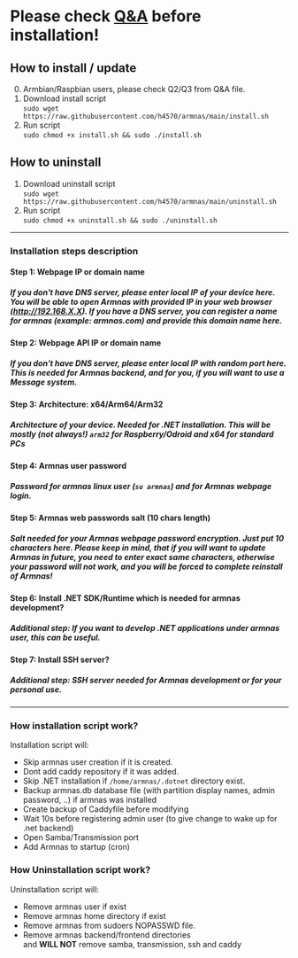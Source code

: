 # Please check [Q&A](https://github.com/h4570/armnas/blob/main/docs/q&a.md) before installation!  


## How to install / update
0. Armbian/Raspbian users, please check Q2/Q3 from Q&A file.
1. Download install script  
`sudo wget https://raw.githubusercontent.com/h4570/armnas/main/install.sh`
2. Run script  
`sudo chmod +x install.sh && sudo ./install.sh`

## How to uninstall
1. Download uninstall script  
`sudo wget https://raw.githubusercontent.com/h4570/armnas/main/uninstall.sh`
2. Run script  
`sudo chmod +x uninstall.sh && sudo ./uninstall.sh`

<hr>

### Installation steps description

#### Step 1: Webpage IP or domain name
##### If you don't have DNS server, please enter local IP of your device here. You will be able to open Armnas with provided IP in your web browser (http://192.168.X.X). If you have a DNS server, you can register a name for armnas (example: armnas.com) and provide this domain name here.

#### Step 2: Webpage API IP or domain name
##### If you don't have DNS server, please enter local IP with random port here. This is needed for Armnas backend, and for you, if you will want to use a Message system.

#### Step 3: Architecture: x64/Arm64/Arm32
##### Architecture of your device. Needed for .NET installation. This will be mostly **(not always!)** `arm32` for Raspberry/Odroid and x64 for standard PCs

#### Step 4: Armnas user password
##### Password for armnas linux user (`su armnas`) and for Armnas webpage login.

#### Step 5: Armnas web passwords salt (10 chars length)
##### Salt needed for your Armnas webpage password encryption. Just put 10 characters here. Please keep in mind, that if you will want to update Armnas in future, you need to enter exact same characters, otherwise your password will not work, and you will be forced to complete reinstall of Armnas!

#### Step 6: Install .NET SDK/Runtime which is needed for armnas development?
##### Additional step: If you want to develop .NET applications under armnas user, this can be useful.

#### Step 7: Install SSH server?
##### Additional step: SSH server needed for Armnas development or for your personal use.

<hr>

### How installation script work?

Installation script will:
- Skip armnas user creation if it is created. 
- Dont add caddy repository if it was added. 
- Skip .NET installation if `/home/armnas/.dotnet` directory exist. 
- Backup armnas.db database file (with partition display names, admin password, ..) if armnas was installed
- Create backup of Caddyfile before modifying
- Wait 10s before registering admin user (to give change to wake up for .net backend)
- Open Samba/Transmission port
- Add Armnas to startup (cron)

### How Uninstallation script work?

Uninstallation script will: 
- Remove armnas user if exist 
- Remove armnas home directory if exist 
- Remove armnas from sudoers NOPASSWD file. 
- Remove armnas backend/frontend directories  
and **WILL NOT** remove samba, transmission, ssh and caddy
